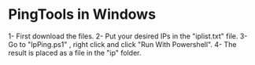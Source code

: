# PingTools in Windows



1- First download the files.
2- Put your desired IPs in the "iplist.txt" file.
3- Go to "IpPing.ps1" , right click and click "Run With Powershell".
4- The result is placed as a file in the "ip" folder.

